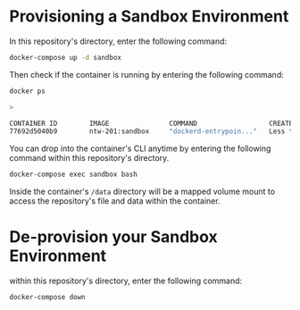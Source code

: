 # Provisioning a Sandbox Environment

In this repository's directory, enter the following command: 

```bash
docker-compose up -d sandbox
```

Then check if the container is running by entering the following command: 

```bash
docker ps 

> 

CONTAINER ID        IMAGE               COMMAND                  CREATED                  STATUS              PORTS                                        NAMES
77692d5040b9        ntw-201:sandbox     "dockerd-entrypoin..."   Less than a second ago   Up 2 seconds        2375/tcp, 0.0.0.0:9000-9010->9000-9010/tcp   ntw201_sandbox_1
```

You can drop into the container's CLI anytime by entering the following command within this repository's directory. 

```bash 
docker-compose exec sandbox bash
```

Inside the container's `/data` directory will be a mapped volume mount to access the repository's file and data within the container. 

# De-provision your Sandbox Environment 

within this repository's directory, enter the following command: 

```bash 
docker-compose down
```
